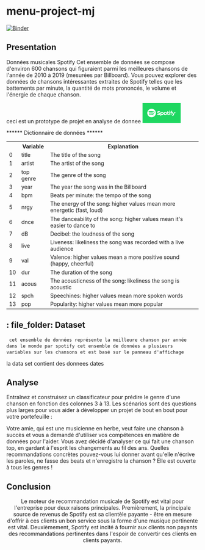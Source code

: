 # menu-project-mj
[![Binder](https://mybinder.org/badge_logo.svg)](https://mybinder.org/v2/gh/jeliti/menu-project-mj/main?filepath=Data_analysis_notebook.ipynb)

## Presentation


Données musicales Spotify
Cet ensemble de données se compose d'environ 600 chansons qui figuraient parmi les meilleures chansons de l'année de 2010 à 2019 (mesurées par Billboard). Vous pouvez explorer des données de chansons intéressantes extraites de Spotify telles que les battements par minute, la quantité de mots prononcés, le volume et l'énergie de chaque chanson.
 
 ceci est un prototype de projet en analyse de donnee
<img src='images/spotify.png' width="100px">

****** Dictionnaire de données ******
<!DOCTYPE html>
<html>
<head>


<body>
<table>
  <tr>
	  <th></th> <th>Variable</th>	 <th>Explanation</th>  </tr>
	<tr><td>0</td>	<td>title</td>	       <td> The title of the song</td></tr>
<tr><td>1</td>	<td>	artist	  </td>	       <td>        The artist of the song</td></tr>
<tr><td>2</td>	<td>	top genre</td>	       <td> 	The genre of the song</td></tr>
<tr><td>3</td>	<td>	year	  </td>	       <td>        The year the song was in the Billboard</td></tr>
<tr><td>4</td>	<td>	bpm	</td>	       <td>          Beats per minute: the tempo of the song</td></tr>
<tr><td>5</td>	<td>	nrgy	</td>	       <td> The energy of the song: higher values mean more energetic (fast, loud)</td></tr>
<tr><td>6</td>	<td>	dnce	</td>	       <td> The danceability of the song: higher values mean it's easier to dance to</td></tr>
<tr><td>7</td>	<td>	dB	</td>	       <td> Decibel: the loudness of the song</td></tr>
<tr><td>8</td>	<td>	live	</td>	       <td> Liveness: likeliness the song was recorded with a live audience</td></tr>
<tr><td>9</td>	<td>	val	</td>	       <td> Valence: higher values mean a more positive sound (happy, cheerful)</td></tr>
<tr><td>10</td>	<td>	dur	</td>	       <td> The duration of the song</td></tr>
<tr><td>11</td>	<td>	acous	</td>	       <td> The acousticness of the song: likeliness the song is acoustic</td></tr>
<tr><td>12</td>	<td>	spch	</td>	       <td> Speechines: higher values mean more spoken words</td></tr>
<tr><td>13</td>	<td>	pop	</td>	       <td> Popularity: higher values mean more popular</td></tr>
	</table>

</body>
</html>



 ## : file_folder: Dataset
     cet ensemble de données représente la meilleure chanson par année dans le monde par spotify cet ensemble de données a plusieurs variables sur les chansons et est basé sur le panneau d'affichage

   la data set contient des donnees dates 

##  Analyse
Entraînez et construisez un classificateur pour prédire le genre d'une chanson en fonction des colonnes 3 à 13.
Les scénarios sont des questions plus larges pour vous aider à développer un projet de bout en bout pour votre portefeuille :

Votre amie, qui est une musicienne en herbe, veut faire une chanson à succès et vous a demandé d'utiliser vos compétences en matière de données pour l'aider. Vous avez décidé d'analyser ce qui fait une chanson top, en gardant à l'esprit les changements au fil des ans. Quelles recommandations concrètes pouvez-vous lui donner avant qu'elle n'écrive les paroles, ne fasse des beats et n'enregistre la chanson ? Elle est ouverte à tous les genres !


## Conclusion
	
<p><center>	Le moteur de recommandation musicale de Spotify est vital pour l'entreprise pour deux raisons principales. Premièrement, la principale source de revenus de Spotify est sa clientèle payante - être en mesure d'offrir à ces clients un bon service sous la forme d'une musique pertinente est vital. Deuxièmement, Spotify est incité à fournir aux clients non payants des recommandations pertinentes dans l'espoir de convertir ces clients en clients payants.</center></p>
